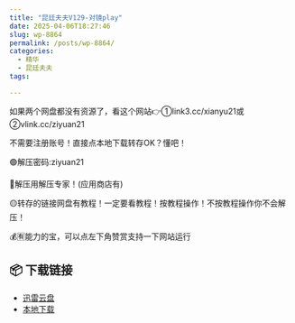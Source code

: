 ```yaml
---
title: "昆廷夫夫V129-对镜play"
date: 2025-04-06T18:27:46
slug: wp-8864
permalink: /posts/wp-8864/
categories:
  - 精华
  - 昆廷夫夫
tags:

---
```


如果两个网盘都没有资源了，看这个网站👉①link3.cc/xianyu21或②vlink.cc/ziyuan21

不需要注册账号！直接点本地下载转存OK？懂吧！

🟢解压密码:ziyuan21

🔵解压用解压专家！(应用商店有)

🟡转存的链接网盘有教程！一定要看教程！按教程操作！不按教程操作你不会解压！

💰🈶能力的宝，可以点左下角赞赏支持一下网站运行

## 📦 下载链接
- [迅雷云盘](https://blziyuan21.com/pay-download/8864?key=24224dda26&down_id=0)
- [本地下载](https://blziyuan21.com/pay-download/8864?key=24224dda26&down_id=1)

